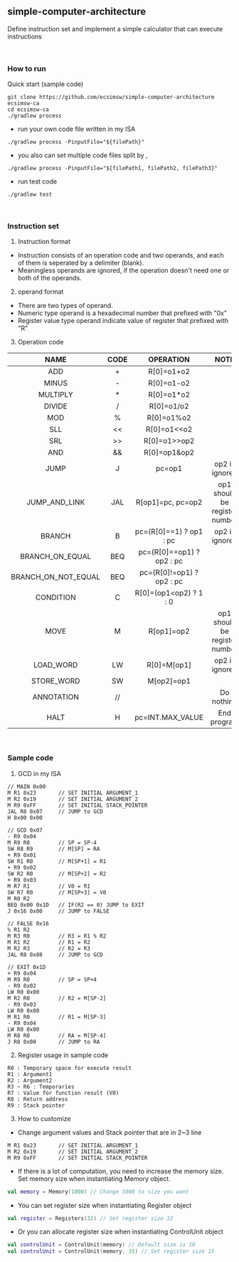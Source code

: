 ## simple-computer-architecture

Define instruction set and implement a simple calculator that can execute instructions 

<br>

### How to run 

Quick start (sample code)
```
git clone https://github.com/ecsimsw/simple-computer-architecture ecsimsw-ca
cd ecsimsw-ca
./gradlew process
```

- run your own code file written in my ISA
```
./gradlew process -PinputFile="${filePath}"
```

- you also can set multiple code files split by ,
```
./gradlew process -PinputFile="${filePath1, filePath2, filePath3}"
```

- run test code
```
./gradlew test
```

<br>

### Instruction set

1. Instruction format   
- Instruction consists of an operation code and two operands, and each of them is seperated by a delimiter (blank).
- Meaningless operands are ignored, if the operation doesn't need one or both of the operands.   

2. operand format
- There are two types of operand. 
- Numeric type operand is a hexadecimal number that prefixed with "0x"
- Register value type operand indicate value of register that prefixed with "R"

3. Operation code

|NAME|CODE|OPERATION|NOTE|
|:----:|:----:|:---------:|:----:|
|ADD|+|R[0]=o1+o2||
|MINUS|-|R[0]=o1-o2||
|MULTIPLY|*|R[0]=o1*o2||
|DIVIDE|/|R[0]=o1/o2||
|MOD|%|R[0]=o1%o2||
|SLL|<<|R[0]=o1<<o2||
|SRL|>>|R[0]=o1>>op2||
|AND|&&|R[0]=op1&op2||
|JUMP|J|pc=op1|op2 is ignored|
|JUMP_AND_LINK|JAL|R[op1]=pc, pc=op2|op1 should be register number|
|BRANCH|B|pc=(R[0]==1) ? op1 : pc|op2 is ignored|
|BRANCH_ON_EQUAL|BEQ|pc=(R[0]==op1) ? op2 : pc||
|BRANCH_ON_NOT_EQUAL|BEQ|pc=(R[0]!=op1) ? op2 : pc||
|CONDITION|C|R[0]=(op1<op2) ? 1 : 0||
|MOVE|M|R[op1]=op2|op1 should be register number|
|LOAD_WORD|LW|R[0]=M[op1]|op2 is ignored|
|STORE_WORD|SW|M[op2]=op1||
|ANNOTATION|//| |Do nothing|
|HALT|H|pc=INT.MAX_VALUE|End program|

<br>

### Sample code

1. GCD in my ISA
```
// MAIN 0x00
M R1 0x23       // SET INITIAL ARGUMENT_1
M R2 0x19       // SET INITIAL ARGUMENT_2
M R9 0xFF       // SET INITIAL STACK_POINTER
JAL R8 0x07     // JUMP to GCD
H 0x00 0x00

// GCD 0x07
- R9 0x04
M R9 R0         // SP = SP-4
SW R8 R9        // M[SP] = RA 
+ R9 0x01
SW R1 R0        // M[SP+1] = R1
+ R9 0x02
SW R2 R0        // M[SP+2] = R2
+ R9 0x03
M R7 R1         // V0 = R1
SW R7 R0        // M[SP+3] = V0
M R0 R2
BEQ 0x00 0x1D   // IF(R2 == 0) JUMP to EXIT
J 0x16 0x00     // JUMP to FALSE

// FALSE 0x16
% R1 R2
M R3 R0         // R3 = R1 % R2
M R1 R2         // R1 = R2
M R2 R3         // R2 = R3
JAL R8 0x08     // JUMP to GCD

// EXIT 0x1D
+ R9 0x04
M R9 R0         // SP = SP+4
- R9 0x02
LW R0 0x00
M R2 R0         // R2 = M[SP-2]
- R9 0x03
LW R0 0x00
M R1 R0         // R1 = M[SP-3]
- R9 0x04
LW R0 0x00
M R8 R0         // RA = M[SP-4]
J R8 0x00       // JUMP to RA
```

2. Register usage in sample code
```
R0 : Temporary space for execute result   
R1 : Argument1   
R2 : Argument2   
R3 ~ R6 : Temporaries   
R7 : Value for function result (V0)   
R8 : Return address   
R9 : Stack pointer
```

3. How to customize
- Change argument values and Stack pointer that are in 2~3 line
```
M R1 0x23       // SET INITIAL ARGUMENT_1
M R2 0x19       // SET INITIAL ARGUMENT_2
M R9 0xFF       // SET INITIAL STACK_POINTER
```
- If there is a lot of computation, you need to increase the memory size. Set memory size when instantiating Memory object.
``` kotlin
val memory = Memory(1000) // Change 1000 to size you want
```
- You can set register size when instantiating Register object 
``` kotlin
val register = Registers(32) // Set register size 32
```
- Or you can allocate register size when instantiating ControlUnit object
``` kotlin
val controlUnit = ControlUnit(memory) // Default size is 10
val controlUnit = ControlUnit(memory, 15) // Set register size 15
```

